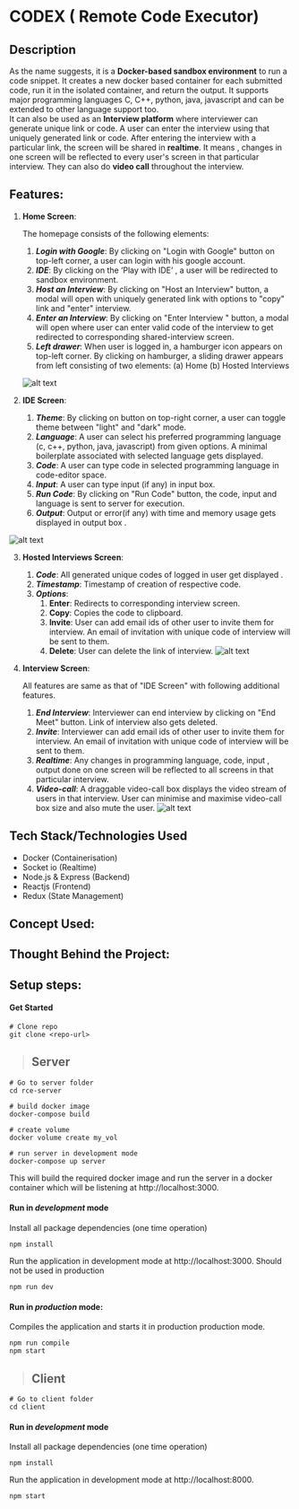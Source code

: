

# CODEX ( Remote Code Executor)

## Description
As the name suggests, it is a **Docker-based sandbox environment** to run a code snippet. It creates a new docker based container for each submitted code, run it in the isolated container, and return the output. It supports major programming languages C, C++,  python, java, javascript and can be extended to other language support too.<br/>
It can also be used as an **Interview platform** where interviewer can generate unique link or code. A user can enter the interview using that uniquely generated link or code. After entering the interview with a particular link, the screen will be shared in **realtime**. It means , changes in one screen will be reflected to every user's screen in that particular interview. They can also do **video call** throughout the interview.



## Features:

1. **Home Screen**:

      The homepage consists of the following elements:
    1. ***Login with Google***: By clicking on "Login with Google" button on top-left corner, a user can login with his google account.
    3. ***IDE***: By clicking on the ‘Play with IDE’ , a user will be redirected to sandbox environment.
    4. ***Host an Interview***: By clicking on "Host an Interview" button, a modal will open with uniquely generated link with options to "copy" link and "enter" interview.
    5. ***Enter an Interview***: By clicking on "Enter Interview " button, a modal will open where user can enter valid code of the interview to get redirected to corresponding shared-interview screen.
    6. ***Left drawer***: When user is logged in, a hamburger icon appears on top-left corner. By clicking on hamburger, a sliding drawer appears from left consisting of two elements:  (a) Home   (b) Hosted Interviews
    
    ![alt text](https://res.cloudinary.com/sh24sh25/image/upload/v1612105136/rce/Screenshot_from_2021-01-31_20-26-00_ea2x3c.png )
    

2. **IDE Screen**:
    1. ***Theme***:  By clicking on button on top-right corner, a user can toggle theme between "light" and "dark" mode.
    2. ***Language***:  A user can select his preferred programming language (c, c++, python, java, javascript) from given options. A minimal boilerplate associated with selected language gets displayed.
    3. ***Code***: A user can type code in selected programming language in code-editor space.
    4.  ***Input***: A user can type input (if any) in input box.
    5.  ***Run Code***: By clicking on "Run Code" button, the code, input and language is sent to server for execution.
    6. ***Output***: Output or error(if any) with time and memory usage gets displayed in output box .

![alt text](https://res.cloudinary.com/sh24sh25/image/upload/v1612105136/rce/Screenshot_from_2021-01-31_20-26-41_nuo7yv.png) 

3. **Hosted Interviews Screen**:
    1. ***Code***: All generated unique codes of logged in user get displayed .
    2. ***Timestamp***: Timestamp of creation of respective code.
    3. ***Options***:
	    1. ****Enter****:  Redirects to corresponding interview screen.
	    2. ****Copy****: Copies the code to clipboard.
	    3. ****Invite****: User can add email ids of other user to invite them for interview. An email of invitation with unique code of interview will be sent to them.
	    4. ****Delete****: User can delete the link of interview.
    ![alt text](https://res.cloudinary.com/sh24sh25/image/upload/v1612105136/rce/Screenshot_from_2021-01-31_20-26-10_j4rqky.png)

4. **Interview Screen**: 

	All features are same as that of "IDE Screen" with following additional features.

   1. ***End Interview***: Interviewer can end interview by clicking on "End Meet" button. Link of interview also gets deleted.
   2. ***Invite***: Interviewer can add email ids of other user to invite them for interview. An email of invitation with unique code of interview will be sent to them.
   3. ***Realtime***: Any changes in programming language, code, input , output done on one screen will be reflected to all screens in that particular interview.
   4. ***Video-call***:  A draggable video-call box displays the video stream of users in that interview. User can minimise and  maximise video-call box size and also mute the user.
![alt text](https://res.cloudinary.com/sh24sh25/image/upload/v1612105136/rce/Screenshot_from_2021-01-31_20-27-45_otihpo.png)



## Tech Stack/Technologies Used
* Docker (Containerisation)
* Socket io (Realtime)
* Node.js & Express (Backend)
* Reactjs (Frontend)
* Redux (State Management)


## Concept Used:

## Thought Behind the Project:

## Setup steps:

#### Get Started
```shell
# Clone repo
git clone <repo-url>
```

> ## Server




```shell
# Go to server folder
cd rce-server

# build docker image
docker-compose build

# create volume
docker volume create my_vol

# run server in development mode
docker-compose up server
```
This will build the required docker image and run the server in a docker container which will be listening at http://localhost:3000.

#### Run in _development_ mode

Install all package dependencies (one time operation)

```shell
npm install
```

Run the application in development mode at http://localhost:3000. Should not be used in production

```shell
npm run dev
```

#### Run in _production_ mode:

Compiles the application and starts it in production production mode.

```shell
npm run compile
npm start
```

> ## Client


```shell
# Go to client folder
cd client
```

#### Run in _development_ mode

Install all package dependencies (one time operation)

```shell
npm install
```

Run the application in development mode at http://localhost:8000. 
```shell
npm start
```




